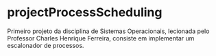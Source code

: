 # projectProcessScheduling
Primeiro projeto da disciplina de Sistemas Operacionais, lecionada pelo Professor Charles Henrique Ferreira, consiste em implementar um escalonador de processos.
